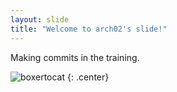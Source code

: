 ```yaml
---
layout: slide
title: "Welcome to arch02's slide!"
---
```


Making commits in the training. 

![boxertocat](https://octodex.github.com/images/boxertocat_octodex.jpg)
{: .center}
